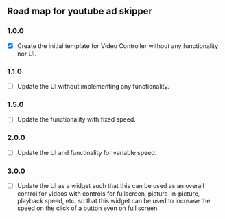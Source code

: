 ## Road map for youtube ad skipper

### 1.0.0

- [x] Create the initial template for Video Controller without any functionality nor UI.

### 1.1.0

- [ ] Update the UI without implementing any functionality.

### 1.5.0

- [ ] Update the functionality with fixed speed.

### 2.0.0

- [ ] Update the UI and functinality for variable speed.

### 3.0.0

- [ ] Update the UI as a widget such that this can be used as an overall control for videos with controls for fullscreen, picture-in-picture, playback speed, etc. so that this widget can be used to increase the speed on the click of a button even on full screen.
